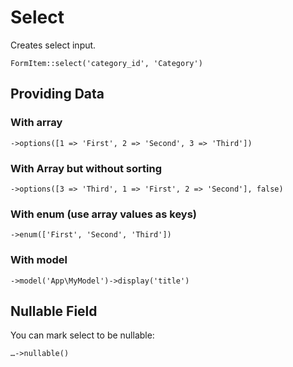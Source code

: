 # Select

Creates select input.

	FormItem::select('category_id', 'Category')

## Providing Data

### With array

	->options([1 => 'First', 2 => 'Second', 3 => 'Third'])

### With Array but without sorting

	->options([3 => 'Third', 1 => 'First', 2 => 'Second'], false)   

### With enum (use array values as keys)

	->enum(['First', 'Second', 'Third'])

### With model

	->model('App\MyModel')->display('title')

## Nullable Field

You can mark select to be nullable:

	…->nullable()